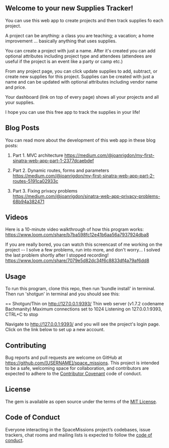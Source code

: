 ## Welcome to your new  Supplies Tracker!

You can use this web app to create projects and then track supplies fo each project.

A project can be anything: a class you are teaching; a vacation; a home improvement ... basically anything that uses supplies.

You can create a project with just a name. After it's created you can add optional attributes including project type and attendees (attendees are useful if the project is an event like a party or camp etc.)

From any project page, you can click update supplies to add, subtract, or create new supplies for this project. Supplies can be created with just a name and can be updated with optional attributes including vendor name and price.  

Your dashboard (link on top of every page) shows all your projects and all your supplies.

I hope you can use this free app to track the supplies in your life!

## Blog Posts

You can read more about the development of this web app in these blog posts:

1. Part 1. MVC architecture
https://medium.com/@joanrigdon/my-first-sinatra-web-app-part-1-2377dcaebdef

2. Part 2. Dynamic routes, forms and parameters
https://medium.com/@joanrigdon/my-first-sinatra-web-app-part-2-routes-5191ca02933c

3. Part 3. Fixing privacy problems
https://medium.com/@joanrigdon/sinatra-web-app-privacy-problems-68b94a382471


## Videos

Here is a 10-minute video walkthrough of how this program works: https://www.loom.com/share/b7ba598fc12e41b6aa56a7937924dba8

If you are really bored, you can watch this screencast of me working on the project -- I solve a few problems, run into more, and don't worry... I solved the last problem shortly after I stopped recording!
https://www.loom.com/share/7079e5d82dc34f6c8833df4a79af6dd8

## Usage

To run this program, clone this repo, then run 'bundle install' in terminal. Then run 'shotgun' in terminal and you should see this:

== Shotgun/Thin on http://127.0.0.1:9393/
Thin web server (v1.7.2 codename Bachmanity)
Maximum connections set to 1024
Listening on 127.0.0.1:9393, CTRL+C to stop

Navigate to http://127.0.0.1:9393/ and you will see the project's login page. Click on the link below to set up a new account.

## Contributing

Bug reports and pull requests are welcome on GitHub at https://github.com/[USERNAME]/space_missions. This project is intended to be a safe, welcoming space for collaboration, and contributors are expected to adhere to the [Contributor Covenant](http://contributor-covenant.org) code of conduct.

## License

The gem is available as open source under the terms of the [MIT License](https://opensource.org/licenses/MIT).

## Code of Conduct

Everyone interacting in the SpaceMissions project’s codebases, issue trackers, chat rooms and mailing lists is expected to follow the [code of conduct](https://github.com/[USERNAME]/space_missions/blob/master/CODE_OF_CONDUCT.md).

